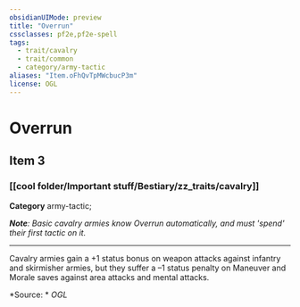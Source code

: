 ```yaml
---
obsidianUIMode: preview
title: "Overrun"
cssclasses: pf2e,pf2e-spell
tags:
  - trait/cavalry
  - trait/common
  - category/army-tactic
aliases: "Item.oFhQvTpMWcbucP3m"
license: OGL
---
```

# Overrun
## Item 3
### [[cool folder/Important stuff/Bestiary/zz_traits/cavalry]]

**Category** army-tactic; 




_**Note**: Basic cavalry armies know Overrun automatically, and must 'spend' their first tactic on it._

* * *

Cavalry armies gain a +1 status bonus on weapon attacks against infantry and skirmisher armies, but they suffer a –1 status penalty on Maneuver and Morale saves against area attacks and mental attacks.

*Source: *
*OGL*